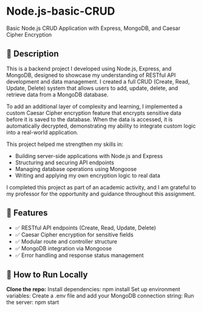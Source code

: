 # Node.js-basic-CRUD
Basic Node.js CRUD Application with Express, MongoDB, and Caesar Cipher Encryption

## 📌 Description
This is a backend project I developed using Node.js, Express, and MongoDB, designed to showcase my understanding of RESTful API development and data management. I created a full CRUD (Create, Read, Update, Delete) system that allows users to add, update, delete, and retrieve data from a MongoDB database.

To add an additional layer of complexity and learning, I implemented a custom Caesar Cipher encryption feature that encrypts sensitive data before it is saved to the database. When the data is accessed, it is automatically decrypted, demonstrating my ability to integrate custom logic into a real-world application.

This project helped me strengthen my skills in:
- Building server-side applications with Node.js and Express
- Structuring and securing API endpoints
- Managing database operations using Mongoose
- Writing and applying my own encryption logic to real data

I completed this project as part of an academic activity, and I am grateful to my professor for the opportunity and guidance throughout this assignment.


## 🔧 Features

- ✅ RESTful API endpoints (Create, Read, Update, Delete)
- ✅ Caesar Cipher encryption for sensitive fields
- ✅ Modular route and controller structure
- ✅ MongoDB integration via Mongoose
- ✅ Error handling and response status management

## 🧪 How to Run Locally
 **Clone the repo:**
Install dependencies: npm install
Set up environment variables: Create a .env file and add your MongoDB connection string:
Run the server: npm start
